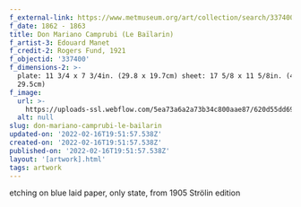 ```yaml
---
f_external-link: https://www.metmuseum.org/art/collection/search/337400
f_date: 1862 - 1863
title: Don Mariano Camprubi (Le Baïlarin)
f_artist-3: Edouard Manet
f_credit-2: Rogers Fund, 1921
f_objectid: '337400'
f_dimensions-2: >-
  plate: 11 3/4 x 7 3/4in. (29.8 x 19.7cm) sheet: 17 5/8 x 11 5/8in. (44.8 x
  29.5cm)
f_image:
  url: >-
    https://uploads-ssl.webflow.com/5ea73a6a2a73b34c800aae87/620d55dd692c306b62a555e0_DP815309.jpeg
  alt: null
slug: don-mariano-camprubi-le-bailarin
updated-on: '2022-02-16T19:51:57.538Z'
created-on: '2022-02-16T19:51:57.538Z'
published-on: '2022-02-16T19:51:57.538Z'
layout: '[artwork].html'
tags: artwork
---
```


etching on blue laid paper, only state, from 1905 Strölin edition
